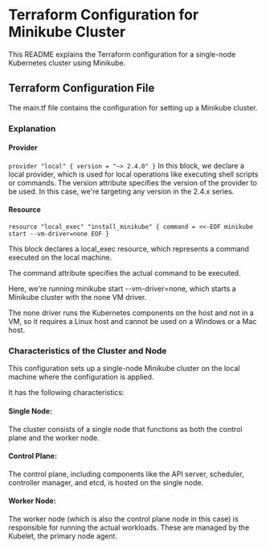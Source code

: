 # Terraform Configuration for Minikube Cluster

This README explains the Terraform configuration for a single-node Kubernetes cluster using Minikube.

## Terraform Configuration File

The main.tf file contains the configuration for setting up a Minikube cluster.

### Explanation

#### Provider
`
provider "local" {
  version = "~> 2.4.0"
}
`
In this block, we declare a local provider, which is used for local operations like executing shell scripts or commands.
The version attribute specifies the version of the provider to be used.
In this case, we're targeting any version in the 2.4.x series.

#### Resource
`
resource "local_exec" "install_minikube" {
  command = <<-EOF
    minikube start --vm-driver=none
  EOF
}
`

This block declares a local_exec resource, which represents a command executed on the local machine.

The command attribute specifies the actual command to be executed.

Here, we're running minikube start --vm-driver=none, which starts a Minikube cluster with the none VM driver.

The none driver runs the Kubernetes components on the host and not in a VM, so it requires a Linux host and cannot be used on a Windows or a Mac host.

### Characteristics of the Cluster and Node

This configuration sets up a single-node Minikube cluster on the local machine where the configuration is applied.

It has the following characteristics:

#### Single Node:
The cluster consists of a single node that functions as both the control plane and the worker node.

#### Control Plane:
The control plane, including components like the API server, scheduler, controller manager, and etcd, is hosted on the single node.

#### Worker Node:
The worker node (which is also the control plane node in this case) is responsible for running the actual workloads.
These are managed by the Kubelet, the primary node agent.
